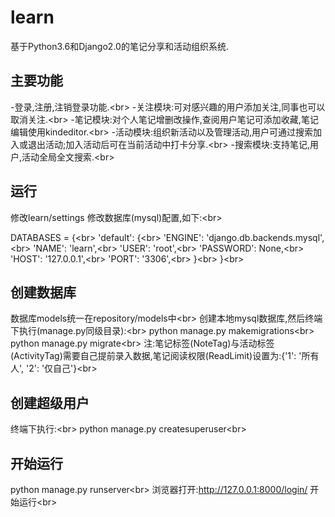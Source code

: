 # learn
基于Python3.6和Django2.0的笔记分享和活动组织系统.

## 主要功能
-登录,注册,注销登录功能.\<br>
-关注模块:可对感兴趣的用户添加关注,同事也可以取消关注.\<br>
-笔记模块:对个人笔记增删改操作,查阅用户笔记可添加收藏,笔记编辑使用kindeditor.\<br>
-活动模块:组织新活动以及管理活动,用户可通过搜索加入或退出活动;加入活动后可在当前活动中打卡分享.\<br>
-搜索模块:支持笔记,用户,活动全局全文搜索.\<br>

## 运行
修改learn/settings 修改数据库(mysql)配置,如下:\<br>

DATABASES = {\<br>
	'default': {\<br>
		'ENGINE': 'django.db.backends.mysql',\<br>
		'NAME': 'learn',\<br>
		'USER': 'root',\<br>
		'PASSWORD': None,\<br>
		'HOST': '127.0.0.1',\<br>
		'PORT': '3306',\<br>
	}\<br>
}\<br>


## 创建数据库
数据库models统一在repository/models中\<br>
创建本地mysql数据库,然后终端下执行(manage.py同级目录):\<br>
python manage.py makemigrations\<br>
python manage.py migrate\<br>
注:笔记标签(NoteTag)与活动标签(ActivityTag)需要自己提前录入数据,笔记阅读权限(ReadLimit)设置为:{'1': '所有人', '2': '仅自己'}\<br>


## 创建超级用户
终端下执行:\<br>
python manage.py createsuperuser\<br>

## 开始运行
python manage.py runserver\<br>
浏览器打开:http://127.0.0.1:8000/login/ 开始运行\<br>

